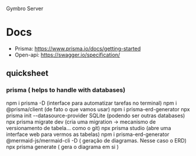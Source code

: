 Gymbro Server

# Docs 
- Prisma: https://www.prisma.io/docs/getting-started
- Open-api: https://swagger.io/specification/

## quicksheet
### prisma ( helps to handle with databases)

npm i prisma -D (interface para automatizar tarefas no terminal)
npm i @prisma/client (de fato o que vamos usar)
npm i prisma-erd-generator
npx prisma init --datasource-provider SQLite (podendo ser outras databases)
npx prisma migrate dev (cria uma migration -> mecanismo de versionamento de tabela... como o git)
npx prisma studio (abre uma interface web para vermos as tabelas)
npm i prisma-erd-generator @mermaid-js/mermaid-cli -D ( geração de diagramas. Nesse caso o ERD)
npx prisma generate ( gera o diagrama em si )